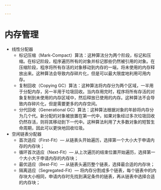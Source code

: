 ```yaml
---

---
```


# 内存管理

- 线性分配器
  - 标记压缩（Mark-Compact）算法：这种算法分为两个阶段，标记和压缩。在标记阶段，程序遍历所有的对象并标记那些仍然被引用的对象。在压缩阶段，程序将所有存活的对象移动到内存的一端，将未使用的内存释放出来。这种算法会导致内存碎片化，但是可以最大限度地利用可用内存。
  - 复制回收（Copying GC）算法：这种算法将内存分为两个区域，一半用于分配内存，另一半用于垃圾回收。当内存用完时，程序将所有存活的对象复制到未使用的内存区域中，然后释放已使用的内存。这种算法不会导致内存碎片化，但是需要更多的内存空间。
  - 分代回收（Generational GC）算法：这种算法根据对象的年龄将内存分为几个代。新分配的对象被放置在第一代中，如果对象经过多次垃圾回收仍然存活，则将其移动到下一代中。这种算法利用了大多数对象的短暂生命周期，因此可以更快地回收垃圾。
- 空闲链表分配器
  - 首次适应（First-Fit）— 从链表头开始遍历，选择第一个大小大于申请内存的内存块；
  - 循环首次适应（Next-Fit）— 从上次遍历的结束位置开始遍历，选择第一个大小大于申请内存的内存块；
  - 最优适应（Best-Fit）— 从链表头遍历整个链表，选择最合适的内存块；
  - 隔离适应（Segregated-Fit）— 将内存分割成多个链表，每个链表中的内存块大小相同，申请内存时先找到满足条件的链表，再从链表中选择合适的内存块；
